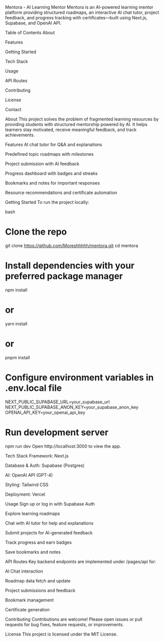 Mentora - AI Learning Mentor
Mentora is an AI-powered learning mentor platform providing structured roadmaps, an interactive AI chat tutor, project feedback, and progress tracking with certificates—built using Next.js, Supabase, and OpenAI API.

Table of Contents
About

Features

Getting Started

Tech Stack

Usage

API Routes

Contributing

License

Contact

About
This project solves the problem of fragmented learning resources by providing students with structured mentorship powered by AI. It helps learners stay motivated, receive meaningful feedback, and track achievements.

Features
AI chat tutor for Q&A and explanations

Predefined topic roadmaps with milestones

Project submission with AI feedback

Progress dashboard with badges and streaks

Bookmarks and notes for important responses

Resource recommendations and certificate automation

Getting Started
To run the project locally:

bash
# Clone the repo
git clone https://github.com/Moreshhhhh/mentora.git
cd mentora

# Install dependencies with your preferred package manager
npm install
# or
yarn install
# or
pnpm install

# Configure environment variables in .env.local file
NEXT_PUBLIC_SUPABASE_URL=your_supabase_url
NEXT_PUBLIC_SUPABASE_ANON_KEY=your_supabase_anon_key
OPENAI_API_KEY=your_openai_api_key

# Run development server
npm run dev
Open http://localhost:3000 to view the app.

Tech Stack
Framework: Next.js

Database & Auth: Supabase (Postgres)

AI: OpenAI API (GPT-4)

Styling: Tailwind CSS

Deployment: Vercel

Usage
Sign up or log in with Supabase Auth

Explore learning roadmaps

Chat with AI tutor for help and explanations

Submit projects for AI-generated feedback

Track progress and earn badges

Save bookmarks and notes

API Routes
Key backend endpoints are implemented under /pages/api for:

AI Chat interaction

Roadmap data fetch and update

Project submissions and feedback

Bookmark management

Certificate generation

Contributing
Contributions are welcome! Please open issues or pull requests for bug fixes, feature requests, or improvements.

License
This project is licensed under the MIT License.
